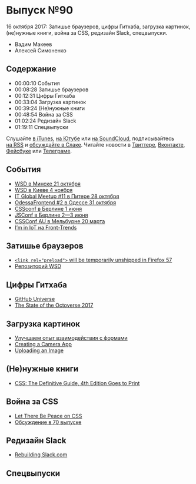 # Выпуск №90

16 октября 2017: Затишье браузеров, цифры Гитхаба, загрузка картинок, (не)нужные книги, война за CSS, редизайн Slack, спецвыпуски.

- Вадим Макеев
- Алексей Симоненко

## Содержание

- 00:00:10 События
- 00:08:28 Затишье браузеров
- 00:12:31 Цифры Гитхаба
- 00:33:04 Загрузка картинок
- 00:39:24 (Не)нужные книги
- 00:48:54 Война за CSS
- 01:02:24 Редизайн Slack
- 01:19:11 Спецвыпуски

Слушайте [в iTunes](https://itunes.apple.com/podcast/id1080500016), [на Ютубе](https://www.youtube.com/playlist?list=PLMBnwIwFEFHcwuevhsNXkFTcadeX5R1Go) или [на SoundCloud](https://soundcloud.com/web-standards), подписывайтесь [на RSS](https://web-standards.ru/podcast/feed/) и [обсуждайте в Слаке](http://slack.web-standards.ru/). Читайте новости в [Твиттере](https://twitter.com/webstandards_ru), [Вконтакте](https://vk.com/webstandards_ru), [Фейсбуке](https://www.facebook.com/webstandardsru) или [Телеграме](https://t.me/webstandards_ru).

## События

- [WSD в Минске 21 октября](https://wsd.events/2017/10/21/)
- [WSD в Киеве 4 ноября](https://wsd.events/2017/11/04/)
- [IT Global Meetup #11 в Питере 28 октября](http://piter-united.ru/itgm11/)
- [OdessaFrontend #2 в Одессе 31 октября](http://odessafrontend.com/)
- [CSSconf в Берлине 1 июня](https://2018.cssconf.eu/)
- [JSConf в Берлине 2—3 июня](https://2018.jsconf.eu/)
- [CSSConf AU в Мельбурне 20 марта](http://2018.cssconf.com.au/)
- [I’m in IoT на Front-Trends](https://youtu.be/iBUnHhEEqkE)

## Затишье браузеров

- [`<link rel="preload">` will be temporarily unshipped in Firefox 57](https://groups.google.com/d/msg/mozilla.dev.platform/aNUUx0S6PxE/3E3TkBXtAgAJ)
- [Репозиторий WSD](https://github.com/web-standards-ru/web-standards-days)

## Цифры Гитхаба

- [GitHub Universe](https://githubuniverse.com/)
- [The State of the Octoverse 2017](https://octoverse.github.com/)

## Загрузка картинок

- [Улучшаем опыт взаимодействия с формами](http://simonenko.su/38146501854/improving-ux-for-web-form)
- [Creating a Camera App](https://youtu.be/lP-uvmpwBOs)
- [Uploading an Image](https://youtu.be/5l6hecmxYwk)

## (Не)нужные книги

- [CSS: The Definitive Guide, 4th Edition Goes to Print](http://meyerweb.com/eric/thoughts/2017/10/11/csstdg4e-goes-to-print/)

## Война за CSS

- [Let There Be Peace on CSS](http://www.didoo.net/2017/10/let-there-be-peace-on-css/)
- [Обсуждение в 70 выпуске](https://soundcloud.com/web-standards/episode-70)

## Редизайн Slack

- [Rebuilding Slack.com](https://medium.com/p/b124c405c193)

## Спецвыпуски
